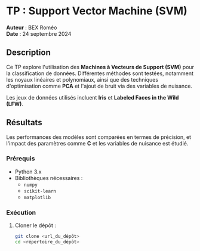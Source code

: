 # TP : Support Vector Machine (SVM)

**Auteur** : BEX Roméo  
**Date** : 24 septembre 2024
 
## Description

Ce TP explore l'utilisation des **Machines à Vecteurs de Support (SVM)** pour la classification de données. Différentes méthodes sont testées, notamment les noyaux linéaires et polynomiaux, ainsi que des techniques d'optimisation comme **PCA** et l'ajout de bruit via des variables de nuisance.

Les jeux de données utilisés incluent **Iris** et **Labeled Faces in the Wild (LFW)**.

## Résultats

Les performances des modèles sont comparées en termes de précision, et l'impact des paramètres comme **C** et les variables de nuisance est étudié.


### Prérequis

- Python 3.x
- Bibliothèques nécessaires : 
  - `numpy`
  - `scikit-learn`
  - `matplotlib`

### Exécution

1. Cloner le dépôt :
   ```bash
   git clone <url_du_dépôt>
   cd <répertoire_du_dépôt>
